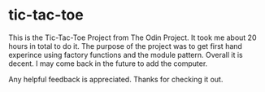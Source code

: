 # tic-tac-toe

This is the Tic-Tac-Toe Project from The Odin Project. It took me about 20 hours in total to do it. The purpose of the project was to get first hand experince using factory functions and the module pattern. Overall it is decent. I may come back in the future to add the computer.

Any helpful feedback is appreciated. Thanks for checking it out.